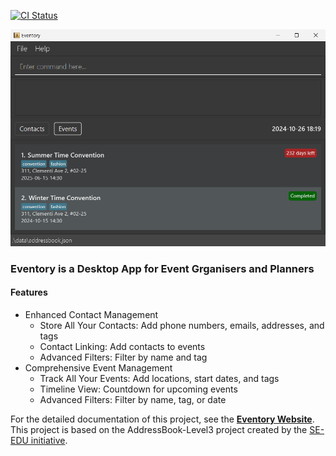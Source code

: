 [![CI Status](https://github.com/AY2425S1-CS2103T-T12-1/tp/workflows/Java%20CI/badge.svg)](https://github.com/AY2425S1-CS2103T-T12-1/tp/actions)

![Ui](docs/images/Ui.png)

### **Eventory** is a Desktop App for **Event Grganisers and Planners**
#### Features
* Enhanced Contact Management
  * Store All Your Contacts: Add phone numbers, emails, addresses, and tags
  * Contact Linking: Add contacts to events
  * Advanced Filters: Filter by name and tag
* Comprehensive Event Management
  * Track All Your Events: Add locations, start dates, and tags
  * Timeline View: Countdown for upcoming events
  * Advanced Filters: Filter by name, tag, or date

For the detailed documentation of this project, see the **[Eventory Website](https://ay2425s1-cs2103t-t12-1.github.io/tp/)**. <br>
This project is based on the AddressBook-Level3 project created by the [SE-EDU initiative](https://se-education.org).
